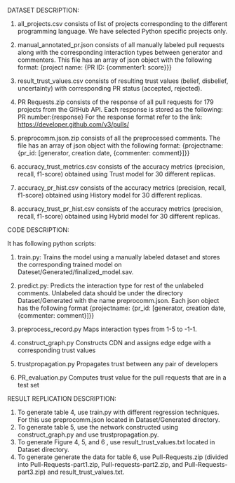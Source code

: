 DATASET DESCRIPTION:
1. all_projects.csv consists of list of projects corresponding to the different programming language. We have selected Python specific projects only.

2. manual_annotated_pr.json consists of all manually labeled pull requests along with the corresponding interaction types between generator and commenters. This file has an array of json object with the following format:
{project name: {PR ID: {commenter1: score}}}

3. result_trust_values.csv consists of resulting trust values (belief, disbelief, uncertainty) with corresponding PR status (accepted, rejected).

4. PR Requests.zip consists of the response of all pull requests for 179 projects from the GitHub API. Each response is stored as the following:
      PR number:{response}
For the response format refer to the link: https://developer.github.com/v3/pulls/

5. preprocomm.json.zip consists of all the preprocessed comments. The file has an array of json object with the following format:
{projectname: {pr_id: [generator, creation date, {commenter: comment}]}}
6. accuracy_trust_metrics.csv consists of the accuracy metrics (precision, recall, f1-score) obtained using Trust model for 30 different replicas.
7. accuracy_pr_hist.csv consists of the accuracy metrics (precision, recall, f1-score) obtained using History model for 30 different replicas.
8. accuracy_trust_pr_hist.csv consists of the accuracy metrics (precision, recall, f1-score) obtained using Hybrid model for 30 different replicas.

CODE DESCRIPTION:

   It has following python scripts:
1. train.py:
    Trains the model using a manually labeled dataset and stores the corresponding trained model on             Dateset/Generated/finalized_model.sav.

2. predict.py:
   Predicts the interaction type for rest of the unlabeled comments. Unlabeled data should be under the directory        Dataset/Generated with the name preprocomm.json. Each json object has the following format
   {projectname: {pr_id: [generator, creation date, {commenter: comment}]}}

3. preprocess_record.py
   Maps interaction types from 1-5 to -1-1.

4. construct_graph.py
   Constructs CDN and assigns edge edge with a corresponding trust values
   
5. trustpropagation.py
    Propagates trust between any pair of developers
    
6. PR_evaluation.py
   Computes trust value for the pull requests that are in a test set
 
RESULT REPLICATION DESCRIPTION:
1. To generate table 4, use train.py with different regression techniques. For this use preprocomm.json located in Dataset/Generated directory.
2. To generate table 5, use the network constructed using construct_graph.py and use trustpropagation.py. 
3. To generate Figure 4, 5, and 6 , use result_trust_values.txt located in Dataset directory.
4. To generate generate the data for table 6, use Pull-Requests.zip (divided into Pull-Requests-part1.zip, Pull-requests-part2.zip, and Pull-Requests-part3.zip)  and result_trust_values.txt. 
   
